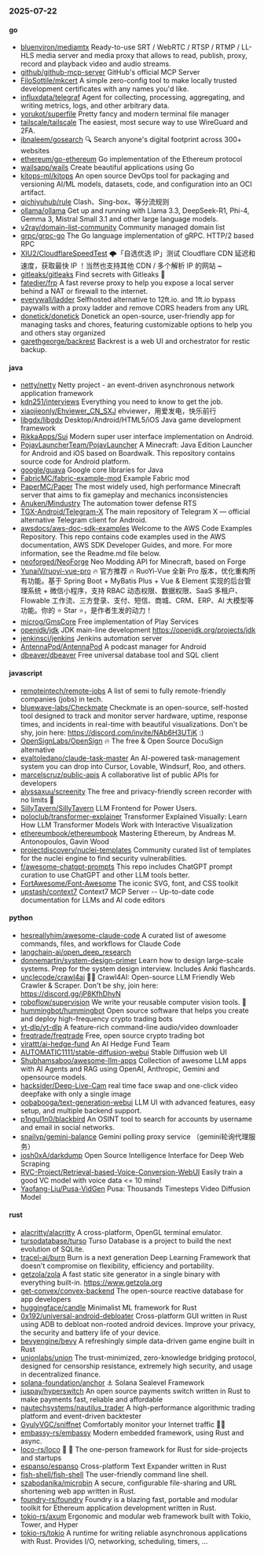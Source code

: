 ### 2025-07-22

#### go
* [bluenviron/mediamtx](https://github.com/bluenviron/mediamtx) Ready-to-use SRT / WebRTC / RTSP / RTMP / LL-HLS media server and media proxy that allows to read, publish, proxy, record and playback video and audio streams.
* [github/github-mcp-server](https://github.com/github/github-mcp-server) GitHub's official MCP Server
* [FiloSottile/mkcert](https://github.com/FiloSottile/mkcert) A simple zero-config tool to make locally trusted development certificates with any names you'd like.
* [influxdata/telegraf](https://github.com/influxdata/telegraf) Agent for collecting, processing, aggregating, and writing metrics, logs, and other arbitrary data.
* [yorukot/superfile](https://github.com/yorukot/superfile) Pretty fancy and modern terminal file manager
* [tailscale/tailscale](https://github.com/tailscale/tailscale) The easiest, most secure way to use WireGuard and 2FA.
* [ibnaleem/gosearch](https://github.com/ibnaleem/gosearch) 🔍 Search anyone's digital footprint across 300+ websites
* [ethereum/go-ethereum](https://github.com/ethereum/go-ethereum) Go implementation of the Ethereum protocol
* [wailsapp/wails](https://github.com/wailsapp/wails) Create beautiful applications using Go
* [kitops-ml/kitops](https://github.com/kitops-ml/kitops) An open source DevOps tool for packaging and versioning AI/ML models, datasets, code, and configuration into an OCI artifact.
* [qichiyuhub/rule](https://github.com/qichiyuhub/rule) Clash、Sing-box、等分流规则
* [ollama/ollama](https://github.com/ollama/ollama) Get up and running with Llama 3.3, DeepSeek-R1, Phi-4, Gemma 3, Mistral Small 3.1 and other large language models.
* [v2ray/domain-list-community](https://github.com/v2ray/domain-list-community) Community managed domain list
* [grpc/grpc-go](https://github.com/grpc/grpc-go) The Go language implementation of gRPC. HTTP/2 based RPC
* [XIU2/CloudflareSpeedTest](https://github.com/XIU2/CloudflareSpeedTest) 🌩「自选优选 IP」测试 Cloudflare CDN 延迟和速度，获取最快 IP ！当然也支持其他 CDN / 多个解析 IP 的网站 ~
* [gitleaks/gitleaks](https://github.com/gitleaks/gitleaks) Find secrets with Gitleaks 🔑
* [fatedier/frp](https://github.com/fatedier/frp) A fast reverse proxy to help you expose a local server behind a NAT or firewall to the internet.
* [everywall/ladder](https://github.com/everywall/ladder) Selfhosted alternative to 12ft.io. and 1ft.io bypass paywalls with a proxy ladder and remove CORS headers from any URL
* [donetick/donetick](https://github.com/donetick/donetick) Donetick an open-source, user-friendly app for managing tasks and chores, featuring customizable options to help you and others stay organized
* [garethgeorge/backrest](https://github.com/garethgeorge/backrest) Backrest is a web UI and orchestrator for restic backup.

#### java
* [netty/netty](https://github.com/netty/netty) Netty project - an event-driven asynchronous network application framework
* [kdn251/interviews](https://github.com/kdn251/interviews) Everything you need to know to get the job.
* [xiaojieonly/Ehviewer_CN_SXJ](https://github.com/xiaojieonly/Ehviewer_CN_SXJ) ehviewer，用爱发电，快乐前行
* [libgdx/libgdx](https://github.com/libgdx/libgdx) Desktop/Android/HTML5/iOS Java game development framework
* [RikkaApps/Sui](https://github.com/RikkaApps/Sui) Modern super user interface implementation on Android.
* [PojavLauncherTeam/PojavLauncher](https://github.com/PojavLauncherTeam/PojavLauncher) A Minecraft: Java Edition Launcher for Android and iOS based on Boardwalk. This repository contains source code for Android platform.
* [google/guava](https://github.com/google/guava) Google core libraries for Java
* [FabricMC/fabric-example-mod](https://github.com/FabricMC/fabric-example-mod) Example Fabric mod
* [PaperMC/Paper](https://github.com/PaperMC/Paper) The most widely used, high performance Minecraft server that aims to fix gameplay and mechanics inconsistencies
* [Anuken/Mindustry](https://github.com/Anuken/Mindustry) The automation tower defense RTS
* [TGX-Android/Telegram-X](https://github.com/TGX-Android/Telegram-X) The main repository of Telegram X — official alternative Telegram client for Android.
* [awsdocs/aws-doc-sdk-examples](https://github.com/awsdocs/aws-doc-sdk-examples) Welcome to the AWS Code Examples Repository. This repo contains code examples used in the AWS documentation, AWS SDK Developer Guides, and more. For more information, see the Readme.md file below.
* [neoforged/NeoForge](https://github.com/neoforged/NeoForge) Neo Modding API for Minecraft, based on Forge
* [YunaiV/ruoyi-vue-pro](https://github.com/YunaiV/ruoyi-vue-pro) 🔥 官方推荐 🔥 RuoYi-Vue 全新 Pro 版本，优化重构所有功能。基于 Spring Boot + MyBatis Plus + Vue & Element 实现的后台管理系统 + 微信小程序，支持 RBAC 动态权限、数据权限、SaaS 多租户、Flowable 工作流、三方登录、支付、短信、商城、CRM、ERP、AI 大模型等功能。你的 ⭐️ Star ⭐️，是作者生发的动力！
* [microg/GmsCore](https://github.com/microg/GmsCore) Free implementation of Play Services
* [openjdk/jdk](https://github.com/openjdk/jdk) JDK main-line development https://openjdk.org/projects/jdk
* [jenkinsci/jenkins](https://github.com/jenkinsci/jenkins) Jenkins automation server
* [AntennaPod/AntennaPod](https://github.com/AntennaPod/AntennaPod) A podcast manager for Android
* [dbeaver/dbeaver](https://github.com/dbeaver/dbeaver) Free universal database tool and SQL client

#### javascript
* [remoteintech/remote-jobs](https://github.com/remoteintech/remote-jobs) A list of semi to fully remote-friendly companies (jobs) in tech.
* [bluewave-labs/Checkmate](https://github.com/bluewave-labs/Checkmate) Checkmate is an open-source, self-hosted tool designed to track and monitor server hardware, uptime, response times, and incidents in real-time with beautiful visualizations. Don't be shy, join here: https://discord.com/invite/NAb6H3UTjK :)
* [OpenSignLabs/OpenSign](https://github.com/OpenSignLabs/OpenSign) 🔥 The free & Open Source DocuSign alternative
* [eyaltoledano/claude-task-master](https://github.com/eyaltoledano/claude-task-master) An AI-powered task-management system you can drop into Cursor, Lovable, Windsurf, Roo, and others.
* [marcelscruz/public-apis](https://github.com/marcelscruz/public-apis) A collaborative list of public APIs for developers
* [alyssaxuu/screenity](https://github.com/alyssaxuu/screenity) The free and privacy-friendly screen recorder with no limits 🎥
* [SillyTavern/SillyTavern](https://github.com/SillyTavern/SillyTavern) LLM Frontend for Power Users.
* [poloclub/transformer-explainer](https://github.com/poloclub/transformer-explainer) Transformer Explained Visually: Learn How LLM Transformer Models Work with Interactive Visualization
* [ethereumbook/ethereumbook](https://github.com/ethereumbook/ethereumbook) Mastering Ethereum, by Andreas M. Antonopoulos, Gavin Wood
* [projectdiscovery/nuclei-templates](https://github.com/projectdiscovery/nuclei-templates) Community curated list of templates for the nuclei engine to find security vulnerabilities.
* [f/awesome-chatgpt-prompts](https://github.com/f/awesome-chatgpt-prompts) This repo includes ChatGPT prompt curation to use ChatGPT and other LLM tools better.
* [FortAwesome/Font-Awesome](https://github.com/FortAwesome/Font-Awesome) The iconic SVG, font, and CSS toolkit
* [upstash/context7](https://github.com/upstash/context7) Context7 MCP Server -- Up-to-date code documentation for LLMs and AI code editors

#### python
* [hesreallyhim/awesome-claude-code](https://github.com/hesreallyhim/awesome-claude-code) A curated list of awesome commands, files, and workflows for Claude Code
* [langchain-ai/open_deep_research](https://github.com/langchain-ai/open_deep_research)
* [donnemartin/system-design-primer](https://github.com/donnemartin/system-design-primer) Learn how to design large-scale systems. Prep for the system design interview. Includes Anki flashcards.
* [unclecode/crawl4ai](https://github.com/unclecode/crawl4ai) 🚀🤖 Crawl4AI: Open-source LLM Friendly Web Crawler & Scraper. Don't be shy, join here: https://discord.gg/jP8KfhDhyN
* [roboflow/supervision](https://github.com/roboflow/supervision) We write your reusable computer vision tools. 💜
* [hummingbot/hummingbot](https://github.com/hummingbot/hummingbot) Open source software that helps you create and deploy high-frequency crypto trading bots
* [yt-dlp/yt-dlp](https://github.com/yt-dlp/yt-dlp) A feature-rich command-line audio/video downloader
* [freqtrade/freqtrade](https://github.com/freqtrade/freqtrade) Free, open source crypto trading bot
* [virattt/ai-hedge-fund](https://github.com/virattt/ai-hedge-fund) An AI Hedge Fund Team
* [AUTOMATIC1111/stable-diffusion-webui](https://github.com/AUTOMATIC1111/stable-diffusion-webui) Stable Diffusion web UI
* [Shubhamsaboo/awesome-llm-apps](https://github.com/Shubhamsaboo/awesome-llm-apps) Collection of awesome LLM apps with AI Agents and RAG using OpenAI, Anthropic, Gemini and opensource models.
* [hacksider/Deep-Live-Cam](https://github.com/hacksider/Deep-Live-Cam) real time face swap and one-click video deepfake with only a single image
* [oobabooga/text-generation-webui](https://github.com/oobabooga/text-generation-webui) LLM UI with advanced features, easy setup, and multiple backend support.
* [p1ngul1n0/blackbird](https://github.com/p1ngul1n0/blackbird) An OSINT tool to search for accounts by username and email in social networks.
* [snailyp/gemini-balance](https://github.com/snailyp/gemini-balance) Gemini polling proxy service （gemini轮询代理服务）
* [josh0xA/darkdump](https://github.com/josh0xA/darkdump) Open Source Intelligence Interface for Deep Web Scraping
* [RVC-Project/Retrieval-based-Voice-Conversion-WebUI](https://github.com/RVC-Project/Retrieval-based-Voice-Conversion-WebUI) Easily train a good VC model with voice data <= 10 mins!
* [Yaofang-Liu/Pusa-VidGen](https://github.com/Yaofang-Liu/Pusa-VidGen) Pusa: Thousands Timesteps Video Diffusion Model

#### rust
* [alacritty/alacritty](https://github.com/alacritty/alacritty) A cross-platform, OpenGL terminal emulator.
* [tursodatabase/turso](https://github.com/tursodatabase/turso) Turso Database is a project to build the next evolution of SQLite.
* [tracel-ai/burn](https://github.com/tracel-ai/burn) Burn is a next generation Deep Learning Framework that doesn't compromise on flexibility, efficiency and portability.
* [getzola/zola](https://github.com/getzola/zola) A fast static site generator in a single binary with everything built-in. https://www.getzola.org
* [get-convex/convex-backend](https://github.com/get-convex/convex-backend) The open-source reactive database for app developers
* [huggingface/candle](https://github.com/huggingface/candle) Minimalist ML framework for Rust
* [0x192/universal-android-debloater](https://github.com/0x192/universal-android-debloater) Cross-platform GUI written in Rust using ADB to debloat non-rooted android devices. Improve your privacy, the security and battery life of your device.
* [bevyengine/bevy](https://github.com/bevyengine/bevy) A refreshingly simple data-driven game engine built in Rust
* [unionlabs/union](https://github.com/unionlabs/union) The trust-minimized, zero-knowledge bridging protocol, designed for censorship resistance, extremely high security, and usage in decentralized finance.
* [solana-foundation/anchor](https://github.com/solana-foundation/anchor) ⚓ Solana Sealevel Framework
* [juspay/hyperswitch](https://github.com/juspay/hyperswitch) An open source payments switch written in Rust to make payments fast, reliable and affordable
* [nautechsystems/nautilus_trader](https://github.com/nautechsystems/nautilus_trader) A high-performance algorithmic trading platform and event-driven backtester
* [GyulyVGC/sniffnet](https://github.com/GyulyVGC/sniffnet) Comfortably monitor your Internet traffic 🕵️‍♂️
* [embassy-rs/embassy](https://github.com/embassy-rs/embassy) Modern embedded framework, using Rust and async.
* [loco-rs/loco](https://github.com/loco-rs/loco) 🚂 🦀 The one-person framework for Rust for side-projects and startups
* [espanso/espanso](https://github.com/espanso/espanso) Cross-platform Text Expander written in Rust
* [fish-shell/fish-shell](https://github.com/fish-shell/fish-shell) The user-friendly command line shell.
* [szabodanika/microbin](https://github.com/szabodanika/microbin) A secure, configurable file-sharing and URL shortening web app written in Rust.
* [foundry-rs/foundry](https://github.com/foundry-rs/foundry) Foundry is a blazing fast, portable and modular toolkit for Ethereum application development written in Rust.
* [tokio-rs/axum](https://github.com/tokio-rs/axum) Ergonomic and modular web framework built with Tokio, Tower, and Hyper
* [tokio-rs/tokio](https://github.com/tokio-rs/tokio) A runtime for writing reliable asynchronous applications with Rust. Provides I/O, networking, scheduling, timers, ...
